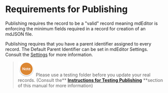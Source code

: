 # Requirements for Publishing

Publishing requires the record to be a "valid" record meaning mdEditor is enforcing the minimum fields required in a record for creation of an mdJSON file.

Publishing requires that you have a parent identifier assigned to every record. The Default Parent Identifier can be set in mdEditor Settings. Consult the [Settings](/settings.md) for more information.

> ![](/assets/NoteSmall.png) Please use a testing folder before you update your real records. \(Consult the** **[**Instructions for Testing Publishing**](/publish/instructions-for-testing-publishing.md)** **section of this manual for more information\)



